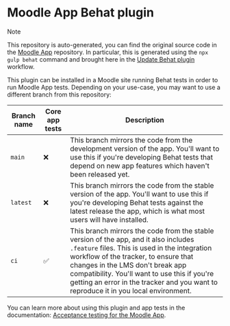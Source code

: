 # Moodle App Behat plugin

> [!NOTE]  
> This repository is auto-generated, you can find the original source code in the [Moodle App](https://github.com/moodlehq/moodleapp) repository. In particular, this is generated using the `npx gulp behat` command and brought here in the [Update Behat plugin](https://github.com/moodlehq/moodleapp/blob/integration/.github/workflows/update_behat_plugin.yml) workflow.

This plugin can be installed in a Moodle site running Behat tests in order to run Moodle App tests. Depending on your use-case, you may want to use a different branch from this repository:

| Branch name | Core app tests         | Description |
| ----------- | ------------------ | ----------- |
| `main`      | :x:                | This branch mirrors the code from the development version of the app. You'll want to use this if you're developing Behat tests that depend on new app features which haven't been released yet. |
| `latest`    | :x:                | This branch mirrors the code from the stable version of the app. You'll want to use this if you're developing Behat tests against the latest release the app, which is what most users will have installed. |
| `ci`        | :white_check_mark: | This branch mirrors the code from the stable version of the app, and it also includes `.feature` files. This is used in the integration workflow of the tracker, to ensure that changes in the LMS don't break app compatibility. You'll want to use this if you're getting an error in the tracker and you want to reproduce it in you local environment. |

You can learn more about using this plugin and app tests in the documentation: [Acceptance testing for the Moodle App](https://moodledev.io/general/app/development/testing/acceptance-testing).
